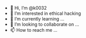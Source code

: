 - 👋 Hi, I’m @k0032
- 👀 I’m interested in ethical hacking
- 🌱 I’m currently learning ...
- 💞️ I’m looking to collaborate on ...
- 📫 How to reach me ...

<!---
k0032/k0032 is a ✨ special ✨ repository because its `README.md` (this file) appears on your GitHub profile.
You can click the Preview link to take a look at your changes.
--->
